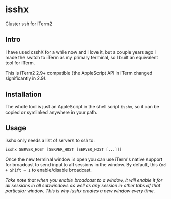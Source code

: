 # isshx
Cluster ssh for iTerm2 

## Intro
I have used csshX for a while now and I love it, but a couple years ago I made the switch to iTerm as my primary terminal, so I built an equivalent tool for iTerm.

This is iTerm2 2.9+ compatible (the AppleScript API in iTerm changed significantly in 2.9). 


## Installation
The whole tool is just an AppleScript in the shell script `isshx`, so it can be copied or symlinked anywhere in your path. 

## Usage
isshx only needs a list of servers to ssh to:

`isshx SERVER_HOST [SERVER_HOST [SERVER_HOST [...]]]`

Once the new terminal window is open you can use iTerm's native support for broadcast to send input to all sessions in the window. By default, this `Cmd + Shift + I` to enable/disable broadcast. 

_Take note that when you enable broadcast to a window, it will enable it for all sessions in all subwindows as well as any session in other tabs of that particular window. This is why isshx creates a new window every time._
